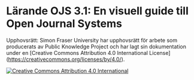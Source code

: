 # Lärande OJS 3.1: En visuell guide till Open Journal Systems

Upphovsrätt: Simon Fraser University har upphovsrätt för arbete som producerats av Public Knowledge Project och har lagt sin dokumentation under en [Creative Commons Attribution 4.0 International License] (https://creativecommons.org/licenses/by/4.0/).

[![](https://licensebuttons.net/l/by/4.0/88x31.png "Creative Commons Attribution 4.0 International")](https://creativecommons.org/licenses/by/4.0/)
